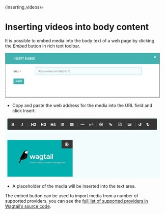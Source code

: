 (inserting_videos)=

# Inserting videos into body content

It is possible to embed media into the body text of a web page by clicking the _Embed_ button in rich text toolbar.

![](../../_static/images/screen20_insert_video_form.png)

-   Copy and paste the web address for the media into the URL field and click Insert.

![](../../_static/images/screen21_video_in_editor.png)

-   A placeholder of the media will be inserted into the text area.

The embed button can be used to import media from a number of supported providers, you can see the [full list of supported providers in Wagtail’s source code](https://github.com/wagtail/wagtail/blob/main/wagtail/embeds/oembed_providers.py).
